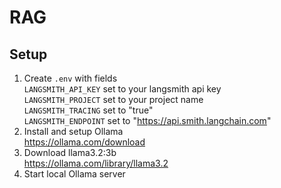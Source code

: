 # RAG
## Setup
1. Create `.env` with fields \
`LANGSMITH_API_KEY` set to your langsmith api key \
`LANGSMITH_PROJECT` set to your project name \
`LANGSMITH_TRACING` set to "true" \
`LANGSMITH_ENDPOINT` set to "https://api.smith.langchain.com"
2. Install and setup Ollama \
https://ollama.com/download
3. Download llama3.2:3b \
https://ollama.com/library/llama3.2
4. Start local Ollama server